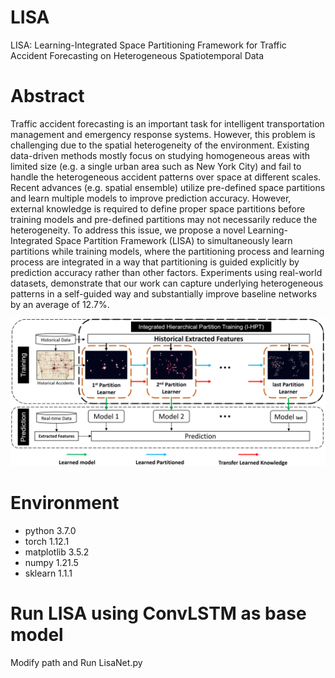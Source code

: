 # LISA
LISA: Learning-Integrated Space Partitioning Framework for Traffic Accident Forecasting on Heterogeneous Spatiotemporal Data

# Abstract
Traffic accident forecasting is an important task for intelligent transportation management and emergency response systems. However, this problem is challenging due to the spatial heterogeneity of the environment. Existing data-driven methods mostly focus on studying homogeneous areas with limited size (e.g. a single urban area such as New York City) and fail to handle the heterogeneous accident patterns over space at different scales. Recent advances (e.g. spatial ensemble) utilize pre-defined space partitions and learn multiple models to improve prediction accuracy. However, external knowledge is required to define proper space partitions before training models and pre-defined partitions may not necessarily reduce the heterogeneity. To address this issue, we propose a novel Learning-Integrated Space Partition Framework (LISA) to simultaneously learn partitions while training models, where the partitioning process and learning process are integrated in a way that partitioning is guided explicitly by prediction accuracy rather than other factors. Experiments using real-world datasets, demonstrate that our work can capture underlying heterogeneous patterns in a self-guided way and substantially improve baseline networks by an average of 12.7%.

![alt text](https://github.com/BANG23333/LISA/blob/main/img/Multi-SP.png)

# Environment
- python 3.7.0
- torch 1.12.1
- matplotlib 3.5.2
- numpy 1.21.5
- sklearn 1.1.1

# Run LISA using ConvLSTM as base model
Modify path and Run LisaNet.py
